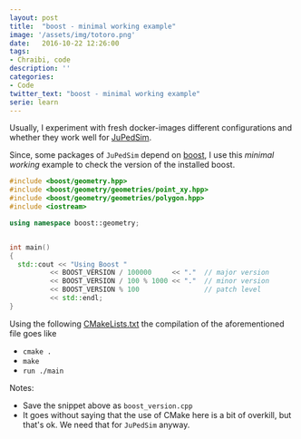```yaml
---
layout: post
title:  "boost - minimal working example"
image: '/assets/img/totoro.png'
date:   2016-10-22 12:26:00
tags:
- Chraibi, code
description: ''
categories:
- Code
twitter_text: "boost - minimal working example"
serie: learn
---
```


<script src="https://cdn.mathjax.org/mathjax/latest/MathJax.js?config=TeX-AMS-MML_HTMLorMML" type="text/javascript"></script>

Usually, I experiment with fresh docker-images different configurations and whether they work well 
for [JuPedSim](www.jupedsim). 

Since, some packages of `JuPedSim` depend on [boost](www.boost.de), I use this *minimal working* example to check the version of the installed boost.

```c++
#include <boost/geometry.hpp>
#include <boost/geometry/geometries/point_xy.hpp>
#include <boost/geometry/geometries/polygon.hpp>
#include <iostream>

using namespace boost::geometry;


int main()
{
  std::cout << "Using Boost "
          << BOOST_VERSION / 100000     << "."  // major version
          << BOOST_VERSION / 100 % 1000 << "."  // minor version
          << BOOST_VERSION % 100                // patch level
          << std::endl;
}
```

Using the following [CMakeLists.txt](https://gitlab.version.fz-juelich.de/jupedsim/jpscore/snippets/8)
the compilation of the aforementioned file goes like

- `cmake .`
- `make`
- `run ./main`


Notes: 


- Save the snippet above as `boost_version.cpp`
- It goes without saying that the use of CMake here is a bit of overkill, but that's ok. We need that for `JuPedSim` anyway.


